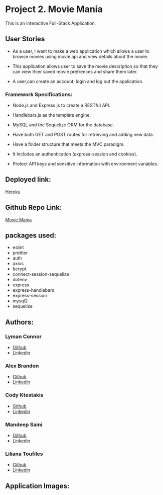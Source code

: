 # Project 2. Movie Mania

This is an Interactive Full-Stack Application.

## User Stories

- As a user, I want to make a web application which allows a user to browse movies using movie api and view details about the movie.

- This application allows user to save the movie description so that they can view thier saved movie prefrences and share them later.

- A user,can create an account, login and log out the application.

### Framework Specifications:

- Node.js and Express.js to create a RESTful API.

- Handlebars.js as the template engine.

- MySQL and the Sequelize ORM for the database.

- Have both GET and POST routes for retrieving and adding new data.

- Have a folder structure that meets the MVC paradigm.

- It Includes an authentication (express-session and cookies).

- Protect API keys and sensitive information with environment variables.

## Deployed link:

[Heroku](link)

## Github Repo Link:

[Movie Mania](https://github.com/mandy2324/Project-2.git)

## packages used:

- eslint
- prettier
- auth
- axios
- bcrypt
- connect-session-sequelize
- dotenv
- express
- express-handlebars
- express-session
- mysql2
- sequelize

## Authors:

### Lyman Connor

- [Github](https://github.com/Xckz)
- [Linkedin](link)

### Alex Brandon

- [Github](https://github.com/alexbrandon3)
- [Linkedin](link)

### Cody Ktestakis

- [Github](https://github.com/Cktestakis)
- [Linkedin](https://www.linkedin.com/in/cody-ktestakis/)

### Mandeep Saini

- [Github](https://github.com/mandy2324)
- [Linkedin](https://www.linkedin.com/in/m23saini/)

### Liliana Toufiles

- [Github](link)
- [Linkedin](link)

## Application Images:
